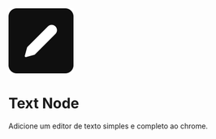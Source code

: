 <img src="public/favicon.svg" alt="Text Node Icon">

# Text Node

Adicione um editor de texto simples e completo ao chrome.
